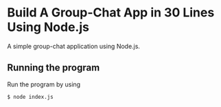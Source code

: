 # Build A Group-Chat App in 30 Lines Using Node.js

A simple group-chat application using Node.js.

## Running the program

Run the program by using

```shell
$ node index.js
```
